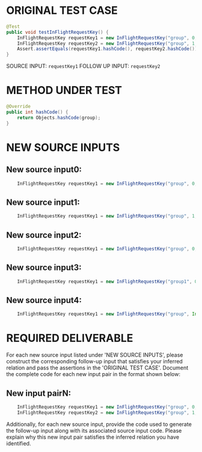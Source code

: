 # ORIGINAL TEST CASE
```java
@Test
public void testInFlightRequestKey() {
    InFlightRequestKey requestKey1 = new InFlightRequestKey("group", 0, 0);
    InFlightRequestKey requestKey2 = new InFlightRequestKey("group", 1, 1);
    Assert.assertEquals(requestKey1.hashCode(), requestKey2.hashCode());
}

```
SOURCE INPUT: `requestKey1`
FOLLOW UP INPUT: `requestKey2`


# METHOD UNDER TEST
```java
@Override
public int hashCode() {
    return Objects.hashCode(group);
}

```


# NEW SOURCE INPUTS
## New source input0:
```java
    InFlightRequestKey requestKey1 = new InFlightRequestKey("group", 0, 1);
```

## New source input1:
```java
    InFlightRequestKey requestKey1 = new InFlightRequestKey("group", 1, 0);
```

## New source input2:
```java
    InFlightRequestKey requestKey1 = new InFlightRequestKey("group", 0, 0);
```

## New source input3:
```java
    InFlightRequestKey requestKey1 = new InFlightRequestKey("group1", 0, 0);
```

## New source input4:
```java
    InFlightRequestKey requestKey1 = new InFlightRequestKey("group", Integer.MAX_VALUE, Integer.MAX_VALUE);
```



# REQUIRED DELIVERABLE
For each new source input listed under 'NEW SOURCE INPUTS', please construct the corresponding follow-up input that satisfies your inferred relation and pass the assertions in the 'ORIGINAL TEST CASE'. Document the complete code for each new input pair in the format shown below:
## New input pairN:
```java
    InFlightRequestKey requestKey1 = new InFlightRequestKey("group", 0, 0);
    InFlightRequestKey requestKey2 = new InFlightRequestKey("group", 1, 1);
```

Additionally, for each new source input, provide the code used to generate the follow-up input along with its associated source input code. Please explain why this new input pair satisfies the inferred relation you have identified.